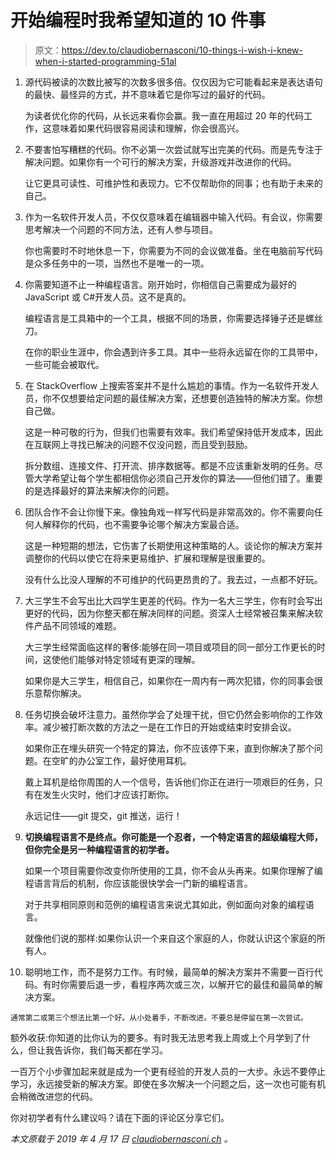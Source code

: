 # 开始编程时我希望知道的 10 件事

> 原文：<https://dev.to/claudiobernasconi/10-things-i-wish-i-knew-when-i-started-programming-51al>

1.  源代码被读的次数比被写的次数多很多倍。仅仅因为它可能看起来是表达语句的最快、最怪异的方式，并不意味着它是你写过的最好的代码。

    为读者优化你的代码，从长远来看你会赢。我一直在用超过 20 年的代码工作，这意味着如果代码很容易阅读和理解，你会很高兴。

2.  不要害怕写糟糕的代码。你不必第一次尝试就写出完美的代码。而是先专注于解决问题。如果你有一个可行的解决方案，升级游戏并改进你的代码。

    让它更具可读性、可维护性和表现力。它不仅帮助你的同事；也有助于未来的自己。

3.  作为一名软件开发人员，不仅仅意味着在编辑器中输入代码。有会议，你需要思考解决一个问题的不同方法，还有人参与项目。

    你也需要时不时地休息一下，你需要为不同的会议做准备。坐在电脑前写代码是众多任务中的一项，当然也不是唯一的一项。

4.  你需要知道不止一种编程语言。刚开始时，你相信自己需要成为最好的 JavaScript 或 C#开发人员。这不是真的。

    编程语言是工具箱中的一个工具，根据不同的场景，你需要选择锤子还是螺丝刀。

    在你的职业生涯中，你会遇到许多工具。其中一些将永远留在你的工具带中，一些可能会被取代。

5.  在 StackOverflow 上搜索答案并不是什么尴尬的事情。作为一名软件开发人员，你不仅想要给定问题的最佳解决方案，还想要创造独特的解决方案。你想自己做。

    这是一种可敬的行为，但我们也需要有效率。我们希望保持低开发成本，因此在互联网上寻找已解决的问题不仅没问题，而且受到鼓励。

    拆分数组、连接文件、打开流、排序数据等。都是不应该重新发明的任务。尽管大学希望让每个学生都相信你必须自己开发你的算法——但他们错了。重要的是选择最好的算法来解决你的问题。

6.  团队合作不会让你慢下来。像独角戏一样写代码是非常高效的。你不需要向任何人解释你的代码，也不需要争论哪个解决方案最合适。

    这是一种短期的想法，它伤害了长期使用这种策略的人。谈论你的解决方案并调整你的代码以使它在将来更易维护、扩展和理解是很重要的。

    没有什么比没人理解的不可维护的代码更昂贵的了。我去过，一点都不好玩。

7.  大三学生不会写出比大四学生更差的代码。作为一名大三学生，你有时会写出更好的代码，因为你整天都在解决同样的问题。资深人士经常被召集来解决软件产品不同领域的难题。

    大三学生经常面临这样的奢侈:能够在同一项目或项目的同一部分工作更长的时间，这使他们能够对特定领域有更深的理解。

    如果你是大三学生，相信自己，如果你在一周内有一两次犯错，你的同事会很乐意帮你解决。

8.  任务切换会破坏注意力。虽然你学会了处理干扰，但它仍然会影响你的工作效率。减少被打断次数的方法之一是在工作日的开始或结束时安排会议。

    如果你正在埋头研究一个特定的算法，你不应该停下来，直到你解决了那个问题。在空旷的办公室工作，最好使用耳机。

    戴上耳机是给你周围的人一个信号，告诉他们你正在进行一项艰巨的任务，只有在发生火灾时，他们才应该打断你。

    永远记住——git 提交，git 推送，运行！

9.  **切换编程语言不是终点。你可能是一个忍者，一个特定语言的超级编程大师，但你完全是另一种编程语言的初学者。**

    如果一个项目需要你改变你所使用的工具，你不会从头再来。如果你理解了编程语言背后的机制，你应该能很快学会一门新的编程语言。

    对于共享相同原则和范例的编程语言来说尤其如此，例如面向对象的编程语言。

    就像他们说的那样:如果你认识一个来自这个家庭的人，你就认识这个家庭的所有人。

10.  聪明地工作，而不是努力工作。有时候，最简单的解决方案并不需要一百行代码。有时你需要后退一步，看程序两次或三次，以解开它的最佳和最简单的解决方案。

    通常第二或第三个想法比第一个好。从小处着手，不断改进。不要总是停留在第一次尝试。

额外收获:你知道的比你认为的要多。有时我无法思考我上周或上个月学到了什么，但让我告诉你，我们每天都在学习。

一百万个小步骤加起来就是成为一个更有经验的开发人员的一大步。永远不要停止学习，永远接受新的解决方案。即使在多次解决一个问题之后，这一次也可能有机会稍微改进您的代码。

你对初学者有什么建议吗？请在下面的评论区分享它们。

*本文原载于 2019 年 4 月 17 日 [claudiobernasconi.ch](https://www.claudiobernasconi.ch/2019/04/17/10-things-i-wish-i-knew-when-i-started-programming/) 。*